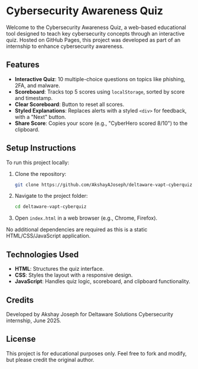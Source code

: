 # Cybersecurity Awareness Quiz

Welcome to the Cybersecurity Awareness Quiz, a web-based educational tool designed to teach key cybersecurity concepts through an interactive quiz. Hosted on GitHub Pages, this project was developed as part of an internship to enhance cybersecurity awareness.

## Features
- **Interactive Quiz**: 10 multiple-choice questions on topics like phishing, 2FA, and malware.
- **Scoreboard**: Tracks top 5 scores using `localStorage`, sorted by score and timestamp.
- **Clear Scoreboard**: Button to reset all scores.
- **Styled Explanations**: Replaces alerts with a styled `<div>` for feedback, with a "Next" button.
- **Share Score**: Copies your score (e.g., "CyberHero scored 8/10") to the clipboard.


## Setup Instructions
To run this project locally:
1. Clone the repository:
   ```bash
   git clone https://github.com/AkshayAJoseph/deltaware-vapt-cyberquiz.git
   ```
2. Navigate to the project folder:
   ```bash
   cd deltaware-vapt-cyberquiz
   ```
3. Open `index.html` in a web browser (e.g., Chrome, Firefox).

No additional dependencies are required as this is a static HTML/CSS/JavaScript application.

## Technologies Used
- **HTML**: Structures the quiz interface.
- **CSS**: Styles the layout with a responsive design.
- **JavaScript**: Handles quiz logic, scoreboard, and clipboard functionality.

## Credits
Developed by Akshay Joseph for Deltaware Solutions Cybersecurity internship, June 2025.

## License
This project is for educational purposes only. Feel free to fork and modify, but please credit the original author.
